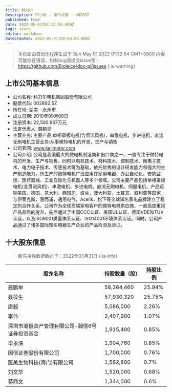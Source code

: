 ```yaml
---
title: 科力尔
description: 中小板 - 电气设备 - 002892
published: true
date: 2022-05-01T01:32:54.000Z
tags: stock
editor: markdown
dateCreated: 2022-01-01T00:00:00.000Z
---
```


> 本页面由自动化程序生成于 Sun May 01 2022 01:32:54 GMT+0800
> 内容可能存在错误，如有bug请提交issue至：https://github.com/Eroleice/doc-pi/issues
{.is-warning}

## 上市公司基本信息
- 公司名称: 科力尔电机集团股份有限公司
- 股票代码: 002892.SZ
- 所在地: 湖南 - 永州市
- 成立日期: 2010年09月08日
- 注册资本: 22,500.967万元
- 法定代表人: 聂鹏举
- 主营业务: 主要产品:单相罩极电机(含贯流风机)，串激电机，步进电机，直流无刷电机主营业务:从事微特电机的开发，生产与销售
- 公司官网: www.kelimotor.com
- 公司介绍: 公司是我国最大的微电机制造商和出口商之一，一直专注于微特电机的开发、生产与销售，同时以电机技术、材料技术、控制技术、微电子技术、电力电子技术、传感技术等为基础，依托优秀的设计研发能力和强大的生产制造能力，所生产的微特电机广泛应用在家用电器、办公自动化、安防监控、医疗器械、工业自动化与机器人等多个领域。公司主要产品包括单相罩极电机(含贯流风机)、串激电机、步进电机、直流无刷电机、伺服电机，产品远销美国，德国，意大利，西班牙，波兰，澳大利亚，土耳其，叙利亚等国家，与伊莱克斯，惠而浦，通用电气，Acelik，松下等全球知名家电品牌建立了稳定的合作关系。公司作为全球高端家电客户的微特电机供应商，一直高度重视产品品质的提升，先后通过了中国CCC认证、美国UL认证、德国VDE和TUV认证，以及ISO9001质量体系认证、ISO14001环境体系认证。同时，公司产品通过了诸多国际知名电器生产企业的产品检测及验证。


## 十大股东信息
> 股东持股数据截止于：2022年03月31日
{.is-info}

| 股东名称 | 持股数量（股） | 持股比例 |
| --- | --- | --- |
| 聂鹏举 | 58,364,460 | 25.94% |
| 聂葆生 | 57,930,320 | 25.75% |
| 唐毅 | 5,086,000 | 2.26% |
| 李伟 | 2,407,900 | 1.07% |
| 深圳市瀚信资产管理有限公司-瀚信6号证券投资基金 | 1,915,400 | 0.85% |
| 毕永涛 | 1,904,760 | 0.85% |
| 国信证券股份有限公司 | 1,700,000 | 0.76% |
| 医美生物科技(海门)有限公司 | 1,582,800 | 0.7% |
| 刘文华 | 1,520,000 | 0.68% |
| 蒋鼎文 | 1,344,000 | 0.6% |




